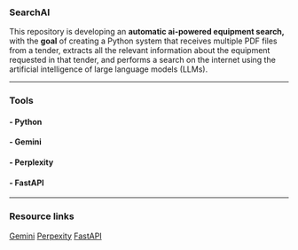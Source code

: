 ### SearchAI
This repository is developing an **automatic ai-powered equipment search,** with the **goal** of creating a Python system that receives multiple PDF files from a tender, extracts all the relevant information about the equipment requested in that tender, and performs a search on the internet using the artificial intelligence of large language models (LLMs).

------------
### Tools

#### - Python 
#### - Gemini
#### - Perplexity
#### - FastAPI

------------

### Resource links

[Gemini](https://ai.google.dev/gemini-api/docs/document-processing)
[Perpexity](https://docs.perplexity.ai/getting-started/overview)
[FastAPI](https://fastapi.tiangolo.com/tutorial/request-files/)

